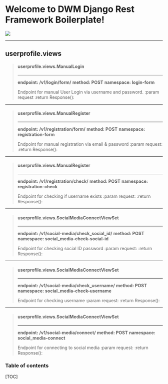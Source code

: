 Welcome to DWM Django Rest Framework Boilerplate!
===================
[![](http://www.directworksmedia.com/static/images/logo-light.png)](http://www.directworksmedia.com/)

----------


<i class="icon-file"></i> userprofile.views
-------------

>#### userprofile.views.ManualLogin
> ----------
> **endpoint: /v1/login/form/**
> **method: POST**
> **namespace: login-form**
>
>  Endpoint for manual User Login via username and password.
>  :param request
>  :return Response():

----------

>#### userprofile.views.ManualRegister
> ----------
> **endpoint: /v1/registration/form/**
> **method: POST**
> **namespace: registration-form**
>
>  Endpoint for manual registration via email & password
>  :param request:
>  :return Response():

----------
>#### userprofile.views.ManualRegister
> ----------
> **endpoint: /v1/registration/check/**
> **method: POST**
> **namespace: registration-check**
>
>  Endpoint for checking if username exists
>  :param request:
>  :return Response():

----------
>#### userprofile.views.SocialMediaConnectViewSet
> ----------
> **endpoint: /v1/social-media/check_social_id/**
> **method: POST**
> **namespace: social_media-check-social-id**
>
>  Endpoint for checking social ID password
>  :param request:
>  :return Response():

----------

>#### userprofile.views.SocialMediaConnectViewSet
> ----------
> **endpoint: /v1/social-media/check_username/**
> **method: POST**
> **namespace: social_media-check-username**
>
>  Endpoint for checking username
>  :param request:
>  :return Response():

----------

>#### userprofile.views.SocialMediaConnectViewSet
> ----------
> **endpoint: /v1/social-media/connect/**
> **method: POST**
> **namespace: social_media-connect**
>
>  Endpoint for connecting to social media
>  :param request:
>  :return Response():


### Table of contents
[TOC]
